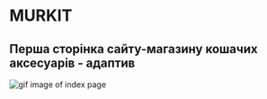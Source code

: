 # MURKIT

## Перша сторінка сайту-магазину кошачих аксесуарів - адаптив

![gif image of index page](https://github.com/NataTimos/MURKIT/blob/main/images/Mutkit_index.gif)



